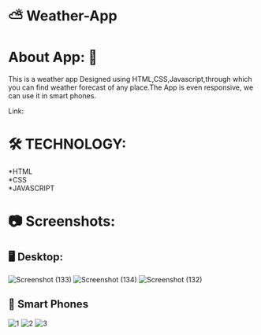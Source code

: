 #  :partly_sunny: Weather-App

# About App: :blue_book:
This is a weather app Designed using HTML,CSS,Javascript,through which you can find weather forecast of any place.The App is even responsive, we can use it in smart phones.

Link:


# :hammer_and_wrench: TECHNOLOGY:
*HTML
<br>
*CSS
<br>
*JAVASCRIPT

# :camera: Screenshots:

## :desktop_computer: Desktop:
![Screenshot (133)](https://user-images.githubusercontent.com/109822837/227602976-fd50c023-b251-4d96-ac41-bd17ae50bba6.png)
![Screenshot (134)](https://user-images.githubusercontent.com/109822837/227603665-a9c8d2c5-b394-4e85-b484-e4660fa53c3b.png)
![Screenshot (132)](https://user-images.githubusercontent.com/109822837/227604820-b832f481-0bd0-498c-8230-d1b76e0f5f3f.png)



## :iphone: Smart Phones

![1](https://user-images.githubusercontent.com/109822837/227604967-96bfd6a7-40db-4de9-834a-36992bb4c063.jpg)
![2](https://user-images.githubusercontent.com/109822837/227604980-a2d810f2-c986-4296-b20c-5e5365b68858.jpg)
![3](https://user-images.githubusercontent.com/109822837/227605175-a4d3bcc1-658c-4d50-8eb6-64a761c04d03.jpg)
